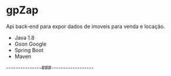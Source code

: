 # gpZap

Api back-end para expor dados de imoveis para venda e locação.

- Java 1.8
- Gson Google
- Spring Boot
- Maven

---------------###------------------
